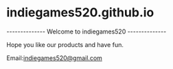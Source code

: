 # indiegames520.github.io
-------------- Welcome to indiegames520 --------------

Hope you like our products and have fun.

Email:indiegames520@gmail.com
